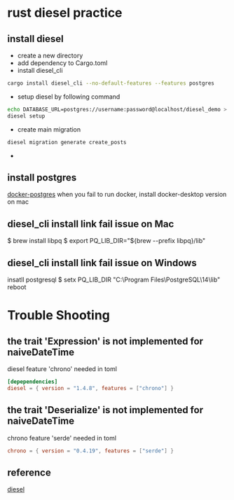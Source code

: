 # rust diesel practice

## install diesel

- create a new directory
- add dependency to Cargo.toml
- install diesel_cli  
``` bash
cargo install diesel_cli --no-default-features --features postgres
```
- setup diesel by following command
``` bash
echo DATABASE_URL=postgres://username:password@localhost/diesel_demo > .env
diesel setup
```
- create main migration
``` bash
diesel migration generate create_posts
```
- 
## install postgres

[docker-postgres](https://devinlife.com/postgresql/run-postgresql-on-docker/)
when you fail to run docker, install docker-desktop version on mac

## diesel_cli install link fail issue on Mac
$ brew install libpq
$ export PQ_LIB_DIR="${brew --prefix libpq}/lib"

## diesel_cli install link fail issue on Windows
insatll postgresql
$ setx PQ_LIB_DIR "C:\Program Files\PostgreSQL\14\lib"
reboot


# Trouble Shooting

## the trait 'Expression' is not implemented for naiveDateTime
diesel feature 'chrono' needed in toml
``` toml
[depependencies]
diesel = { version = "1.4.8", features = ["chrono"] }
```

## the trait 'Deserialize' is not implemented for naiveDateTime
chrono feature 'serde' needed in toml
``` toml
chrono = { version = "0.4.19", features = ["serde"] }
````

## reference

[diesel](https://diesel.rs/guides/getting-started)